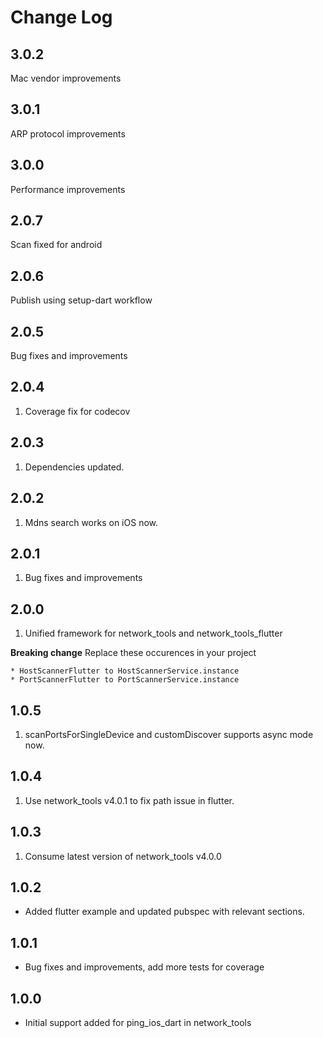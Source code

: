 # Change Log

## 3.0.2
Mac vendor improvements

## 3.0.1
ARP protocol improvements

## 3.0.0
Performance improvements

## 2.0.7
Scan fixed for android

## 2.0.6
Publish using setup-dart workflow

## 2.0.5
Bug fixes and improvements

## 2.0.4
1. Coverage fix for codecov

## 2.0.3
1. Dependencies updated.

## 2.0.2
1. Mdns search works on iOS now.

## 2.0.1
1. Bug fixes and improvements

## 2.0.0
1. Unified framework for network_tools and network_tools_flutter

**Breaking change** Replace these occurences in your project

    * HostScannerFlutter to HostScannerService.instance
    * PortScannerFlutter to PortScannerService.instance


## 1.0.5

1. scanPortsForSingleDevice and customDiscover supports async mode now.

## 1.0.4

1. Use network_tools v4.0.1 to fix path issue in flutter.

## 1.0.3 

1. Consume latest version of network_tools v4.0.0

## 1.0.2

* Added flutter example and updated pubspec with relevant sections.

## 1.0.1

* Bug fixes and improvements, add more tests for coverage

## 1.0.0

* Initial support added for ping_ios_dart in network_tools
